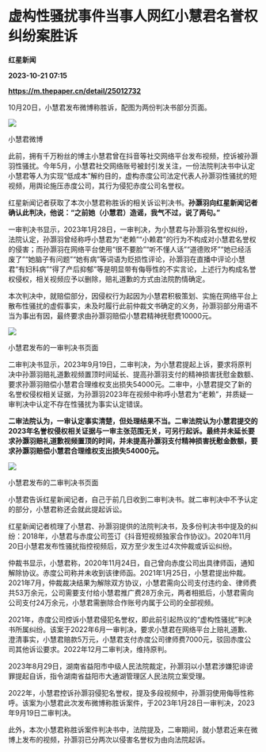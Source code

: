 # 虚构性骚扰事件当事人网红小慧君名誉权纠纷案胜诉
**红星新闻**

**2023-10-21 07:15**

**https://m.thepaper.cn/detail/25012732**

10月20日，小慧君发布微博称胜诉，配图为两份判决书部分页面。

![](https://imagecloud.thepaper.cn/thepaper/image/275/60/271.jpg)

小慧君微博

此前，拥有千万粉丝的博主小慧君曾在抖音等社交网络平台发布视频，控诉被孙灏羽性骚扰。今年5月，小慧君社交网络账号被封引发关注，一份法院判决书中认定小慧君等人为实现“低成本”解约目的，虚构赤度公司法定代表人孙灏羽性骚扰的短视频，用舆论施压赤度公司，其行为侵犯赤度公司名誉权。

红星新闻记者获取了本次小慧君称胜诉的相关诉讼判决书。**孙灏羽向红星新闻记者确认此判决，他说：“之前她（小慧君）造谣，我气不过，说了两句。”**

一审判决书显示，2023年1月28日，一审判决，为小慧君与孙灏羽名誉权纠纷，法院认定，孙灏羽曾经称呼小慧君为“老赖”“小赖君”的行为不构成对小慧君名誉权的侵害；而孙灏羽在网络平台使用“很不要脸”“听不懂人话”“道德败坏”“她已经活废了”“她脑子有问题”“她有病”等词语为贬损性评论，孙灏羽在直播中评论小慧君“有妇科病”“得了产后抑郁”等是明显带有侮辱性的不实言论，上述行为构成名誉权侵权，相关视频应予以删除，赔礼道歉的方式由法院酌情确定。

本次判决中，就赔偿部分，因侵权行为起因为小慧君积极策划、实施在网络平台上散布性骚扰的虚假事实，未及时履行此前仲裁文书确定的义务，孙灏羽部分用语不当为事出有因，最终要求由孙灏羽赔偿小慧君精神抚慰费10000元。

![](https://imagecloud.thepaper.cn/thepaper/image/275/60/272.jpg)

小慧君发布的一审判决书页面

二审判决书显示，2023年9月19日，二审判决，为小慧君提起上诉，要求将原判决中孙灏羽赔礼道歉视频置顶时间延长、提高孙灏羽支付的精神损害抚慰金数额、要求孙灏羽赔偿小慧君合理维权支出损失54000元。二审中，小慧君提交了新的名誉权侵权相关证据，为孙灏羽2023年在视频中称呼小慧君为“老赖”，并质疑一审判决中认定不存在性骚扰为事实认定错误。

**二审法院认为，一审认定事实清楚，但处理结果不当。二审法院认为小慧君提交的2023年名誉权侵权相关证据与一审主张范围无关，可另行起诉。最终并未延长要求孙灏羽赔礼道歉视频置顶的时间，并未提高孙灏羽支付精神损害抚慰金数额，要求孙灏羽赔偿小慧君合理维权支出损失54000元。**

![](https://imagecloud.thepaper.cn/thepaper/image/275/60/273.jpg)

小慧君发布的二审判决书页面

小慧君告诉红星新闻记者，自己于前几日收到二审判决书。就二审判决中不予认定的部分，小慧君称还会就此提起诉讼。

红星新闻记者梳理了小慧君、孙灏羽提供的法院判决书，及多份判决书中提及的纠纷：2018年，小慧君与赤度公司签订《抖音短视频独家合作协议》。2020年11月20日小慧君发布性骚扰指控视频后，双方至少发生过4次仲裁或诉讼纠纷。

仲裁书显示，小慧君称，2020年11月24日，自己曾向赤度公司出具律师函，通知解除协议。赤度公司称并未收到该律师函。2021年1月25日，小慧君提出仲裁。2021年7月，仲裁裁决结果为解除双方协议，小慧君需向公司支付违约金、律师费共53万余元，公司需要支付给小慧君推广费28万余元，两者相抵后，小慧君需向公司支付24万余元，小慧君需删除合作账号内属于公司的全部视频。

2021年，赤度公司控诉小慧君侵犯名誉权，即此前引起热议的“虚构性骚扰”判决书所属纠纷。该案于2022年6月一审判决，要求小慧君在网络平台上赔礼道歉、澄清事实，小慧君赔款5万元，小慧君支付赤度公司律师费7000元，驳回赤度公司其他诉讼要求。2022年12月二审判决，维持原判。

2023年8月29日，湖南省益阳市中级人民法院裁定，孙灏羽以小慧君涉嫌犯诽谤罪提起自诉，指令湖南省益阳市大通湖管理区人民法院立案受理。

2022年，小慧君控诉孙灏羽侵犯名誉权，提及多段视频中，孙灏羽使用侮辱性称呼。该案为小慧君此次发布微博称胜诉案件，于2023年1月28日一审判决，2023年9月19日二审判决。

此外，本次小慧君称胜诉案件判决书中，法院提及，二审期间，就小慧君近来在微博上发布的视频，孙灏羽已分两次以侵害名誉权为由向法院起诉。